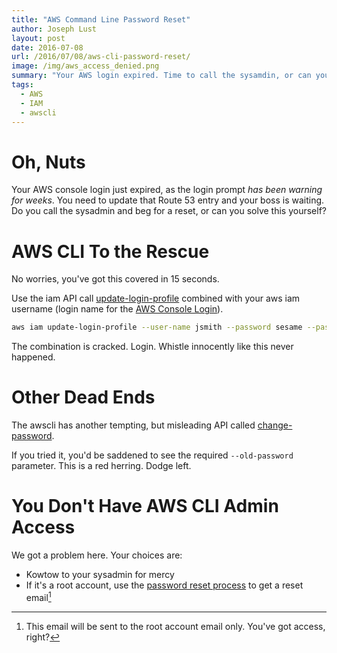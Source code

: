 ```yaml
---
title: "AWS Command Line Password Reset"
author: Joseph Lust
layout: post
date: 2016-07-08
url: /2016/07/08/aws-cli-password-reset/
image: /img/aws_access_denied.png
summary: "Your AWS login expired. Time to call the sysamdin, or can you solo this one?"
tags:
  - AWS
  - IAM
  - awscli
---
```


# Oh, Nuts
Your AWS console login just expired, as the login prompt *has been warning for weeks*. You need to update that Route 53 entry and your boss is waiting. Do you call the sysadmin and beg for a reset, or can you solve this yourself?

# AWS CLI To the Rescue
No worries, you've got this covered in 15 seconds.

Use the iam API call [update-login-profile][0] combined with your aws iam username (login name for the [AWS Console Login][2]). 

```bash
aws iam update-login-profile --user-name jsmith --password sesame --password-reset-required
```

The combination is cracked. Login. Whistle innocently like this never happened.

# Other Dead Ends

The awscli has another tempting, but misleading API called [change-password][3].

If you tried it, you'd be saddened to see the required `--old-password` parameter. This is a red herring. Dodge left.

# You Don't Have AWS CLI Admin Access
We got a problem here. Your choices are:

- Kowtow to your sysadmin for mercy
- If it's a root account, use the [password reset process][4] to get a reset email[^1]

 [^1]: This email will be sent to the root account email only. You've got access, right?

 [0]: https://docs.aws.amazon.com/cli/latest/reference/iam/update-login-profile.html
 [2]: https://console.aws.amazon.com/
 [3]: https://docs.aws.amazon.com/cli/latest/reference/iam/change-password.html
 [4]: https://www.amazon.com/ap/forgotpassword?openid.pape.preferred_auth_policies=MultifactorPhysical&openid.pape.max_auth_age=0&openid.return_to=https%3A%2F%2Fsignin.aws.amazon.com%2Foauth%3Fresponse_type%3Dcode%26client_id%3Darn%253Aaws%253Aiam%253A%253A015428540659%253Auser%252Fhomepage%26redirect_uri%3Dhttps%253A%252F%252Fconsole.aws.amazon.com%252Fconsole%252Fhome%253Fstate%253DhashArgs%252523%2526isauthcode%253Dtrue%26noAuthCookie%3Dtrue&prevRID=14XBRCDW9RJD7GXZ9KTP&openid.identity=http%3A%2F%2Fspecs.openid.net%2Fauth%2F2.0%2Fidentifier_select&openid.assoc_handle=aws&openid.mode=checkid_setup&openid.ns.pape=http%3A%2F%2Fspecs.openid.net%2Fextensions%2Fpape%2F1.0&openid.claimed_id=http%3A%2F%2Fspecs.openid.net%2Fauth%2F2.0%2Fidentifier_select&pageId=aws.ssop&openid.ns=http%3A%2F%2Fspecs.openid.net%2Fauth%2F2.0
 
